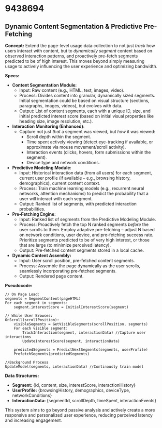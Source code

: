 # 9438694

## Dynamic Content Segmentation & Predictive Pre-Fetching

**Concept:** Extend the page-level usage data collection to not just *track* how users interact with content, but to *dynamically segment* content based on observed interaction patterns, and proactively pre-fetch segments predicted to be of high interest. This moves beyond simply measuring usage to actively influencing the user experience and optimizing bandwidth.

**Specs:**

*   **Content Segmentation Module:**
    *   Input: Raw content (e.g., HTML, text, images, video).
    *   Process: Divides content into granular, dynamically sized segments. Initial segmentation could be based on visual structure (sections, paragraphs, images, videos), but evolves with data.
    *   Output: List of content segments, each with a unique ID, size, and initial predicted interest score (based on initial visual properties like heading size, image resolution, etc.).
*   **Interaction Monitoring (Enhanced):**
    *   Capture not just *that* a segment was viewed, but *how* it was viewed:
        *   Scroll depth within the segment.
        *   Time spent actively viewing (detect eye-tracking if available, or approximate via mouse movement/scroll activity).
        *   Interaction events (clicks, hovers, form submissions within the segment).
        *   Device type and network conditions.
*   **Predictive Modeling Module:**
    *   Input: Historical interaction data (from all users) for each segment, current user profile (if available – e.g., browsing history, demographics), current content context.
    *   Process: Train machine learning models (e.g., recurrent neural networks, attention mechanisms) to predict the probability that a user will interact with each segment.
    *   Output: Ranked list of segments, with predicted interaction probabilities.
*   **Pre-Fetching Engine:**
    *   Input: Ranked list of segments from the Predictive Modeling Module.
    *   Process: Proactively fetch the top N ranked segments *before* the user scrolls to them.  Employ adaptive pre-fetching – adjust N based on network conditions, user device, and pre-fetching success rate. Prioritize segments predicted to be of very high interest, or those that are large (to minimize perceived latency).
    *   Output: Pre-fetched content segments stored in a local cache.
*   **Dynamic Content Assembly:**
    *   Input: User scroll position, pre-fetched content segments.
    *   Process: Assemble the page dynamically as the user scrolls, seamlessly incorporating pre-fetched segments.
    *   Output: Rendered page content.

**Pseudocode:**

```
// On Page Load:
segments = SegmentContent(pageHTML)
For each segment in segments:
    segment.interestScore = InitialInterestScore(segment)

// While User Browses:
OnScroll(scrollPosition):
    visibleSegments = GetVisibleSegments(scrollPosition, segments)
    For each visible segment:
        TrackInteraction(segment, interactionData) //Capture user interactions
        UpdateInterestScore(segment, interactionData)

    predictedSegments = PredictNextSegments(segments, userProfile)
    PrefetchSegments(predictedSegments)

//Background Process
UpdateModel(segments, interactionData) //Continously train model

```

**Data Structures:**

*   **Segment:** {id, content, size, interestScore, interactionHistory}
*   **UserProfile:** {browsingHistory, demographics, deviceType, networkConditions}
*   **InteractionData:** {segmentId, scrollDepth, timeSpent, interactionEvents}



This system aims to go beyond passive analysis and actively create a more responsive and personalized user experience, reducing perceived latency and increasing engagement.